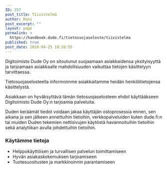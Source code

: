 ```yaml
---
ID: 257
post_title: Tiivistelmä
author: Roni
post_excerpt: ""
layout: page
permalink: >
  https://handbook.dude.fi/tietosuojaseloste/tiivistelma
published: true
post_date: 2018-04-25 10:26:55
---
```

Digitoimisto Dude Oy on sitoutunut suojaamaan asiakkaidensa yksityisyyttä ja tarjoamaan asiakkaalle mahdollisuuden vaikuttaa tietojen käsittelyyn tarvittaessa.

Tietosuojaselosteella informoimme asiakkaitamme heidän henkilötietojensa käsittelystä.

Asiakkaan on hyväksyttävä tämän tietosuojaselosteen ehdot käyttääkseen Digitoimisto Dude Oy:n tarjoamia palveluita.

Duden keräämät tiedot voidaan jakaa käyttäjän ostoprosessia ennen, sen aikana ja sen jälkeen annettuihin tietoihin, verkkopalveluiden kuten dude.fi:n tai muiden Duden tekemien nettisivujen käytöstä havannoituihin tietoihin sekä analytiikan avulla johdettuihin tietoihin.
<h3>Käytämme tietoja</h3>
<ul>
 	<li>Helppokäyttöisen ja turvallisen palvelun toimittamiseen</li>
 	<li>Hyvän asiakaskokemuksen tarjoamiseen</li>
 	<li>Tuotesuositusten ja markkinoinnin parantamiseen</li>
</ul>
